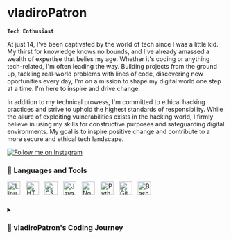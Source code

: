 # vladiroPatron

**`Tech Enthusiast`**

At just 14, I've been captivated by the world of tech since I was a little kid. My thirst for knowledge knows no bounds, and I've already amassed a wealth of expertise that belies my age. Whether it's coding or anything tech-related, I'm often leading the way. Building projects from the ground up, tackling real-world problems with lines of code, discovering new oportunities  every day, I'm on a mission to shape my digital world one step at a time. I'm here to inspire and drive change.

In addition to my technical prowess, I'm committed to ethical hacking practices and strive to uphold the highest standards of responsibility. While the allure of exploiting vulnerabilities exists in the hacking world, I firmly believe in using my skills for constructive purposes and safeguarding digital environments. My goal is to inspire positive change and contribute to a more secure and ethical tech landscape.

[![Follow me on Instagram](https://custom-icon-badges.demolab.com/badge/-Instagram-ea4aaa?style=for-the-badge&logo=heart&logoColor=white)](https://instagram.com/vladirocox "Follow me on Instagram")

### 🧰 Languages and Tools

<img align="left" alt="Linux" width="30px" style="padding-right:10px;" src="https://cdn.jsdelivr.net/gh/devicons/devicon/icons/linux/linux-original.svg" />
<img align="left" alt="HTML" width="30px" style="padding-right:10px;" src="https://cdn.jsdelivr.net/gh/devicons/devicon/icons/html5/html5-plain.svg" />
<img align="left" alt="CSS" width="30px" style="padding-right:10px;" src="https://cdn.jsdelivr.net/gh/devicons/devicon/icons/css3/css3-plain.svg" />
<img align="left" alt="JavaScript" width="30px" style="padding-right:10px;" src="https://cdn.jsdelivr.net/gh/devicons/devicon/icons/javascript/javascript-plain.svg" />
<img align="left" alt="NodeJS" width="30px" style="padding-right:10px;" src="https://cdn.jsdelivr.net/gh/devicons/devicon/icons/nodejs/nodejs-original.svg" />
<img align="left" alt="Python" width="30px" style="padding-right:10px;" src="https://cdn.jsdelivr.net/gh/devicons/devicon/icons/python/python-plain.svg" />
<!-- <img align="left" alt="C++" width="30px" style="padding-right:10px;" src="https://cdn.jsdelivr.net/gh/devicons/devicon/icons/cplusplus/cplusplus-line.svg" /> -->
<img align="left" alt="GitHub" width="30px" style="padding-right:10px;" src="https://cdn.jsdelivr.net/gh/devicons/devicon/icons/github/github-original.svg" />
<img align="left" alt="Bash" width="30px" style="padding-right:10px;" src="https://cdn.jsdelivr.net/gh/devicons/devicon/icons/bash/bash-original.svg" />
<br />

#

<details>
 <summary><h3> vladiroPatron's Coding Journey</h3></summary>
   <p>In the enchanting realm of technology, my coding journey embarked long before I could fully grasp the significance of the digital age. From the moment I first laid hands on a computer, I was captivated by the intricacies of its inner workings, the mysterious dance of ones and zeros that seemed to breathe life into the machine. Little did I know that this initial spark of curiosity would kindle a lifelong passion and unveil my latent talent in the world of coding.</p>
   <br>
    <p>My journey was akin to a quest, with each line of code serving as a stepping stone towards my destiny. My fascination with technology was akin to a thirst that could never be fully quenched. I spent countless hours exploring the depths of programming languages, from the simplicity of HTML and CSS to the complexity of Python, Javascript and C++. The world of coding unfolded before me like an intricate tapestry, each thread representing a new challenge and opportunity for growth.</p>
    <br>
    <p>As I delved deeper into the digital realm, I began to sense a unique affinity for the art of hacking. Yet, I was determined to tread the path of a good and respectful hacker, guided by a strong moral compass. My code was a manifestation of my ethics, a testament to the belief that technology could be a force for good in the world. I sought to protect rather than exploit, to defend against vulnerabilities and weaknesses rather than exploit them.</p>
    <br>
    <p>In the quest to become a well-known developer, I realized that my journey was not just about mastering code but also about mastering myself. I honed my skills not only through relentless practice but also through the cultivation of humility and respect. I understood that true greatness in the tech world was not just measured by one's technical prowess but also by their ability to collaborate, mentor, and uplift others.</p>
    <br>
    <p>My dream was to become a beacon of light in the vast digital landscape, a developer known not only for their technical brilliance but also for their kindness and integrity. I aspired to be a role model, someone whose code inspired others and whose actions exemplified the values of respect and courtesy.</p>
    <br>
    <p>My coding journey has been a thrilling odyssey, marked by discovery, growth, and a steadfast commitment to ethical hacking. It is a journey that I embark upon each day with renewed vigor, fueled by the belief that through technology, we can shape a brighter and more inclusive future for all. As I continue to evolve as a coder and a human being, I remain steadfast in my quest to leave a positive and lasting impact on the world of technology.</p>

[instagram]: https://instagram.com/vladirocox
